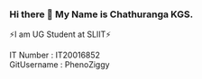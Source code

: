 ### Hi there 👋 My Name is Chathuranga KGS.
⚡I am UG Student at SLIIT⚡  

IT Number   : IT20016852  
GitUsername : PhenoZiggy

<!--
**PhenoZiggy/PhenoZiggy** is a ✨ _special_ ✨ repository because its `README.md` (this file) appears on your GitHub profile.

Here are some ideas to get you started:

- 🔭 I’m currently working on ...
- 🌱 I’m currently learning ...
- 👯 I’m looking to collaborate on ...
- 🤔 I’m looking for help with ...
- 💬 Ask me about ...
- 📫 How to reach me: ...
- 😄 Pronouns: ...
- ⚡ Fun fact: ...
-->
